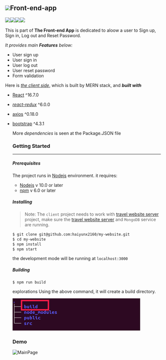 ## ![]([https://github.com/haiyunx2160/frontend-app](https://github.com/haiyunx2160/frontend-app))Front-end-app

![](<https://img.shields.io/badge/FrontEnd-React-brightgreen.svg>)![](<https://img.shields.io/badge/CSS--Bootstrap-blue.svg>)![](<https://img.shields.io/badge/Datastore-Redux-orange.svg>)![](<https://img.shields.io/badge/Frontend-AXIOS-yellow.svg>)

This is part of **The Front-end App** is dedicated to aloow a user to Sign up, Sign in, Log out and Reset Password. 

*It provides main **Features** below:*

- User sign up
- User sign in
- User log out
- User reset password
- Form validation

Here is <u>*the client side*</u>, which is built by MERN stack, and ***built with***

- [React](https://reactjs.org/docs/getting-started.html)  ^16.7.0

- *[react-redux](https://react-redux.js.org/introduction/quick-start)* ^6.0.0

- [axios](https://github.com/axios/axios)  ^0.18.0

- [bootstrap](https://react-bootstrap.github.io/getting-started/introduction) ^4.3.1


  More *dependencies* is seen at the Package.JSON file
  
  
  ### Getting Started
  
  ------
  
  ##### Prerequisites
  
  The project runs in [Nodejs](<https://nodejs.org/en/>) environment. it requires:
  
  -  [Nodejs](https://nodejs.org/en/)  v 10.0 or later
  -  [npm](https://www.npmjs.com/)  v 6.0 or later
  ##### Installing
  
  > Note: The `client` project needs to work with [travel website server](https://github.com/Xiong1028/travel_website_server) project, make sure the [travel website server](https://github.com/Xiong1028/travel_website_server) and `MongoDB` service are running.
  
  ```linux
  $ git clone git@github.com:haiyunx2160/my-website.git
  $ cd my-website
  $ npm install
  $ npm start
  ```
  
  the development mode will be running at `localhost:3000`
  
  ##### Building
  
  ```linux
  $ npm run build
  ```
  
  explorations Using the above command, it will create a build directory.
  
  ![](https://github.com/Xiong1028/pictures/blob/master/build.png?raw=true)
  
  ### Demo
  
  ![MainPage](https://github.com/haiyunx2160/myfiles/blob/master/Demo%20gif/front-end-demo.gif?raw=true)

